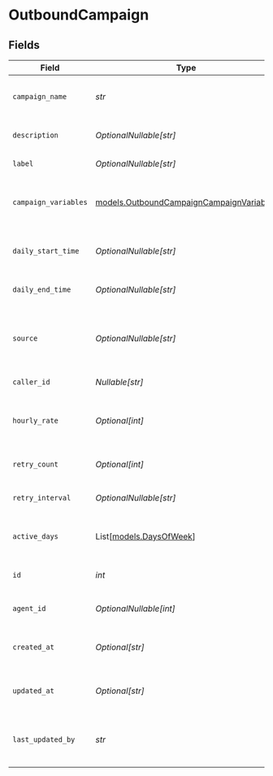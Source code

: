 # OutboundCampaign


## Fields

| Field                                                                                      | Type                                                                                       | Required                                                                                   | Description                                                                                | Example                                                                                    |
| ------------------------------------------------------------------------------------------ | ------------------------------------------------------------------------------------------ | ------------------------------------------------------------------------------------------ | ------------------------------------------------------------------------------------------ | ------------------------------------------------------------------------------------------ |
| `campaign_name`                                                                            | *str*                                                                                      | :heavy_check_mark:                                                                         | Human readable name of campaign                                                            | Outbound Campaign 1                                                                        |
| `description`                                                                              | *OptionalNullable[str]*                                                                    | :heavy_minus_sign:                                                                         | Description of campaign                                                                    | This is a test campaign                                                                    |
| `label`                                                                                    | *OptionalNullable[str]*                                                                    | :heavy_minus_sign:                                                                         | Label for campaign                                                                         | test                                                                                       |
| `campaign_variables`                                                                       | [models.OutboundCampaignCampaignVariables](../models/outboundcampaigncampaignvariables.md) | :heavy_check_mark:                                                                         | Variables for campaign                                                                     | {<br/>"key": "value",<br/>"key2": "value2"<br/>}                                           |
| `daily_start_time`                                                                         | *OptionalNullable[str]*                                                                    | :heavy_minus_sign:                                                                         | Start time of campaign each day                                                            | 09:00:00                                                                                   |
| `daily_end_time`                                                                           | *OptionalNullable[str]*                                                                    | :heavy_minus_sign:                                                                         | End time of campaign each day                                                              | 17:00:00                                                                                   |
| `source`                                                                                   | *OptionalNullable[str]*                                                                    | :heavy_minus_sign:                                                                         | Source phone number, email, or SMS number                                                  | +19032900844                                                                               |
| `caller_id`                                                                                | *Nullable[str]*                                                                            | :heavy_check_mark:                                                                         | Caller ID for call                                                                         | 19995551234                                                                                |
| `hourly_rate`                                                                              | *Optional[int]*                                                                            | :heavy_minus_sign:                                                                         | Target number of outreach calls per hour                                                   | 25                                                                                         |
| `retry_count`                                                                              | *Optional[int]*                                                                            | :heavy_minus_sign:                                                                         | Number of retries per target                                                               | 1                                                                                          |
| `retry_interval`                                                                           | *OptionalNullable[str]*                                                                    | :heavy_minus_sign:                                                                         | How long to wait before retrying                                                           | 30m                                                                                        |
| `active_days`                                                                              | List[[models.DaysOfWeek](../models/daysofweek.md)]                                         | :heavy_check_mark:                                                                         | Days of the week when campaign is active                                                   | ["mon", "tue", "wed", "thu", "fri"]                                                        |
| `id`                                                                                       | *int*                                                                                      | :heavy_check_mark:                                                                         | Unique ID for campaign                                                                     | 1                                                                                          |
| `agent_id`                                                                                 | *OptionalNullable[int]*                                                                    | :heavy_minus_sign:                                                                         | ID of agent assigned to campaign                                                           | agent_id                                                                                   |
| `created_at`                                                                               | *Optional[str]*                                                                            | :heavy_minus_sign:                                                                         | Timestamp of campaign creation                                                             | 2025-04-11T00:00:00Z                                                                       |
| `updated_at`                                                                               | *Optional[str]*                                                                            | :heavy_minus_sign:                                                                         | Timestamp of campaign update                                                               | 2025-04-11T00:00:00Z                                                                       |
| `last_updated_by`                                                                          | *str*                                                                                      | :heavy_check_mark:                                                                         | Email of user who last updated campaign                                                    | user@email.com                                                                             |